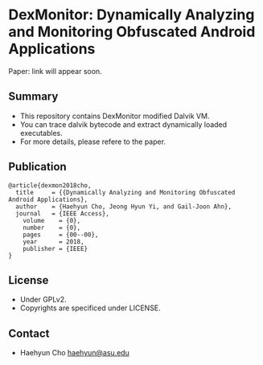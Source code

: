# DexMonitor: Dynamically Analyzing and Monitoring Obfuscated Android Applications

Paper: link will appear soon.

## Summary

- This repository contains DexMonitor modified Dalvik VM. 
- You can trace dalvik bytecode and extract dynamically loaded executables.
- For more details, please refere to the paper.


## Publication
```
@article{dexmon2018cho,
  title     = {{Dynamically Analyzing and Monitoring Obfuscated Android Applications},
  author    = {Haehyun Cho, Jeong Hyun Yi, and Gail-Joon Ahn},
  journal   = {IEEE Access},
	volume    = {0},
	number    = {0},
	pages     = {00--00},
	year      = 2018,
	publisher = {IEEE}
}
```

## License

- Under GPLv2.
- Copyrights are specificed under LICENSE.

## Contact

- Haehyun Cho <haehyun@asu.edu>

